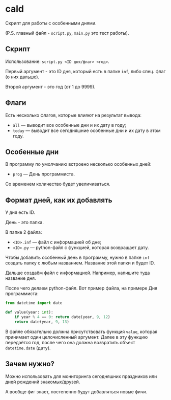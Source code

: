 # cald

Скрипт для работы с особенными днями.

(P.S. главный файл - `script.py`, `main.py` это тест работы).

## Скрипт

Использование: `script.py <ID дня/флаг> <год>`.

Первый аргумент - это ID дня, который есть в папке
`inf`, либо спец. флаг (о них дальше).

Второй аргумент - это год (от 1 до 9999).

## Флаги

Есть несколько флагов, которые влияют на результат вывода:
- `all` — выводит все особенные дни и их дату в году;
- `today` — выводит все сегодняшние особенные дни и их дату в этом году.

## Особенные дни

В программу по умолчанию встроено несколько особенных дней:
- `prog` — День программиста.

Со временем количество будет увеличиваться.

## Формат дней, как их добавлять

У дня есть ID.

День - это папка.

В папке 2 файла:
- `<ID>.inf` — файл с информацией об дне;
- `<ID>.py` — python-файл с функцией, которая возвращает дату.

Чтобы добавить особенный день в программу,
нужно в папке `inf` создать папку с любым
названием. Название этой папки и будет ID.

Дальше создаём файл с информацией.
Например, напишите туда название дня.

После чего делаем python-файл. Вот пример файла, на примере Дня программиста:
```py
from datetime import date

def value(year: int):
    if year % 4 == 0: return date(year, 9, 12)
    return date(year, 9, 13)
```

В файле обязательно должна присутствовать функция `value`,
которая принимает один целочисленный аргумент. Далее в эту
функцию передаётся год, после чего она должна возвратить
объект `datetime.date` (дату).

## Зачем нужно?

Можно использовать для мониторинга сегодняшних праздников
или дней рождений знакомых/друзей.

А вообще фиг знает, постепенно будут добавляться
новые фичи.
